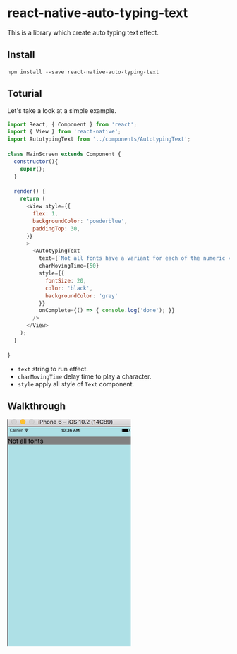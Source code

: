 # react-native-auto-typing-text

This is a library which create auto typing text effect.

## Install
```
npm install --save react-native-auto-typing-text
```

## Toturial
Let's take a look at a simple example.

```js
import React, { Component } from 'react';
import { View } from 'react-native';
import AutotypingText from '../components/AutotypingText';

class MainScreen extends Component {
  constructor(){
    super();
  }

  render() {
    return (
      <View style={{
        flex: 1,
        backgroundColor: 'powderblue',
        paddingTop: 30,
      }}
      >
        <AutotypingText
          text={`Not all fonts have a variant for each of the numeric values, in that case the closest .... In order to use this feature, you must give the view a width and a height . ... In React Native, we are more strict about it: you must wrap all the text nodes inside ... The style inheritance is only encoded inside of the native`}
          charMovingTime={50}
          style={{
            fontSize: 20,
            color: 'black',
            backgroundColor: 'grey'
          }}
          onComplete={() => { console.log('done'); }}
        />
      </View>
    );
  }

}
```

- ```text``` string to run effect.
- ```charMovingTime``` delay time to play a character.
- ```style``` apply all style of ```Text``` component.


## Walkthrough

![Video Walkthrough](walkthrough.gif)
